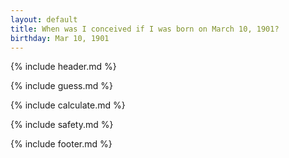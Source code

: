 ```yaml
---
layout: default
title: When was I conceived if I was born on March 10, 1901?
birthday: Mar 10, 1901
---
```


{% include header.md %}

{% include guess.md %}

{% include calculate.md %}

{% include safety.md %}

{% include footer.md %}



